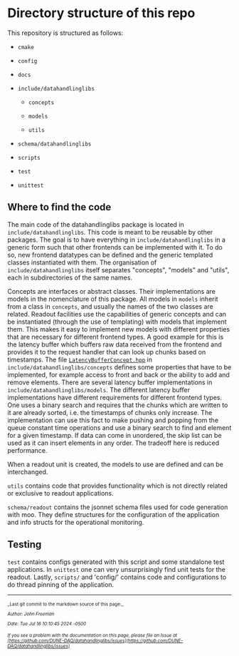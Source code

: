 # Directory structure of this repo
This repository is structured as follows:

* `cmake`

* `config`

* `docs`

* `include/datahandlinglibs`

  * `concepts`

  * `models`

  * `utils`

* `schema/datahandlinglibs`

* `scripts`

* `test`

* `unittest`

## Where to find the code
The main code of the datahandlinglibs package is located in `include/datahandlinglibs`. This code is meant to be reusable by other packages. The goal is to have everything in `include/datahandlinglibs` in a generic form such that other frontends can be implemented with it.
To do so, new frontend datatypes can be defined and the generic templated classes instantiated with them. 
The organisation of `include/datahandlinglibs` itself separates "concepts", "models" and "utils", each in subdirectories of the same names. 

Concepts are interfaces or abstract classes. Their implementations are models in the nomenclature of this package.
All models in `models` inherit from a class in `concepts`, and usually the names of the two classes are related.
Readout facilities use the capabilities of generic concepts and can be instantiated (through the use of templating) with models that implement them.
This makes it easy to implement new models with different properties that are necessary for different frontend types.
A good example for this is the latency buffer which buffers raw data received from the frontend and provides it to the request handler that can look up chunks based on timestamps.
The file [`LatencyBufferConcept.hpp`](https://github.com/DUNE-DAQ/datahandlinglibs/blob/develop/include/datahandlinglibs/concepts/LatencyBufferConcept.hpp) in `include/datahandlinglibs/concepts` defines some properties that have to be implemented, for example access to front and back or the ability to add and remove elements.
There are several latency buffer implementations in `include/datahandlinglibs/models`.
The different latency buffer implementations have different requirements for different frontend types. 
One uses a binary search and requires that the chunks which are written to it are already sorted, i.e. the timestamps of chunks only increase.
The implementation can use this fact to make pushing and popping from the queue constant time operations and use a binary search to find and element for a given timestamp.
If data can come in unordered, the skip list can be used as it can insert elements in any order.
The tradeoff here is reduced performance.

When a readout unit is created, the models to use are defined and can be interchanged.

`utils` contains code that provides functionality which is not directly related or exclusive to readout applications.

`schema/readout` contains the jsonnet schema files used for code generation with moo. They define structures for the configuration of the application and info structs for the operational monitoring.

## Testing
`test` contains configs generated with this script and some standalone test applications.
In `unittest` one can very unsurprisingly find unit tests for the readout.
Lastly, `scripts/` and 'config/' contains code and configurations to do thread pinning of the application.


-----

<font size="1">
_Last git commit to the markdown source of this page:_


_Author: John Freeman_

_Date: Tue Jul 16 10:10:45 2024 -0500_

_If you see a problem with the documentation on this page, please file an Issue at [https://github.com/DUNE-DAQ/datahandlinglibs/issues](https://github.com/DUNE-DAQ/datahandlinglibs/issues)_
</font>
